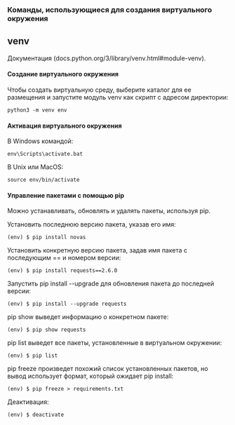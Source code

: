 ### Команды, использующиеся для создания виртуального окружения
## venv
Документация (docs.python.org/3/library/venv.html#module-venv). 
#### Создание виртуального окружения

Чтобы создать виртуальную среду, выберите каталог для ее размещения и запустите модуль venv как скрипт с адресом директории:
```
python3 -m venv env
```
#### Активация виртуального окружения
В Windows командой:
```
env\Scripts\activate.bat
```
В Unix или MacOS:
```
source env/bin/activate
```
#### Управление пакетами с помощью pip

Можно устанавливать, обновлять и удалять пакеты, используя pip. 

Установить последнюю версию пакета, указав его имя:
```
(env) $ pip install novas
```
Установить конкретную версию пакета, задав имя пакета с последующим == и номером версии:
```
(env) $ pip install requests==2.6.0
```
Запустить pip install --upgrade для обновления пакета до последней версии:
```
(env) $ pip install --upgrade requests
```
pip show выведет информацию о конкретном пакете:
```
(env) $ pip show requests
```
pip list выведет все пакеты, установленные в виртуальном окружении:
```
(env) $ pip list
```
pip freeze произведет похожий список установленных пакетов, но вывод использует формат, который ожидает pip install:
```
(env) $ pip freeze > requirements.txt
```
Деактивация:
```
(env) $ deactivate
```
